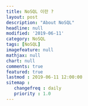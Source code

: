 ```yaml
---
title: NoSQL 이란 ?
layout: post
description: "About NoSQL"
headline: null
modified: '2019-06-11'
category: NoSQL
tags: [NoSQL]
imagefeature: null
mathjax: null
chart: null
comments: true
featured: true
lastmod : 2019-06-11 12:00:00
sitemap :  
   changefreq : daily
   priority : 1.0
---
```


